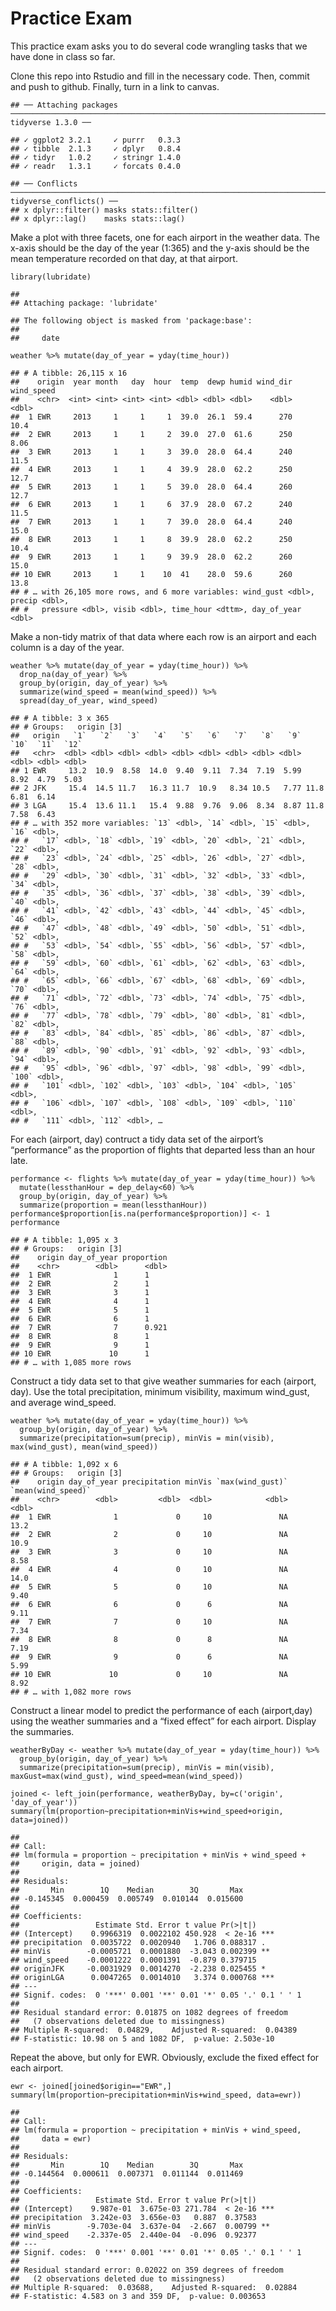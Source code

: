 Practice Exam
=============

This practice exam asks you to do several code wrangling tasks that we
have done in class so far.

Clone this repo into Rstudio and fill in the necessary code. Then,
commit and push to github. Finally, turn in a link to canvas.

    ## ── Attaching packages ────────────────────────────────────────────────────────────────────────────────────────────────────────────── tidyverse 1.3.0 ──

    ## ✓ ggplot2 3.2.1     ✓ purrr   0.3.3
    ## ✓ tibble  2.1.3     ✓ dplyr   0.8.4
    ## ✓ tidyr   1.0.2     ✓ stringr 1.4.0
    ## ✓ readr   1.3.1     ✓ forcats 0.4.0

    ## ── Conflicts ───────────────────────────────────────────────────────────────────────────────────────────────────────────────── tidyverse_conflicts() ──
    ## x dplyr::filter() masks stats::filter()
    ## x dplyr::lag()    masks stats::lag()

Make a plot with three facets, one for each airport in the weather data.
The x-axis should be the day of the year (1:365) and the y-axis should
be the mean temperature recorded on that day, at that airport.

    library(lubridate)

    ## 
    ## Attaching package: 'lubridate'

    ## The following object is masked from 'package:base':
    ## 
    ##     date

    weather %>% mutate(day_of_year = yday(time_hour))

    ## # A tibble: 26,115 x 16
    ##    origin  year month   day  hour  temp  dewp humid wind_dir wind_speed
    ##    <chr>  <int> <int> <int> <int> <dbl> <dbl> <dbl>    <dbl>      <dbl>
    ##  1 EWR     2013     1     1     1  39.0  26.1  59.4      270      10.4 
    ##  2 EWR     2013     1     1     2  39.0  27.0  61.6      250       8.06
    ##  3 EWR     2013     1     1     3  39.0  28.0  64.4      240      11.5 
    ##  4 EWR     2013     1     1     4  39.9  28.0  62.2      250      12.7 
    ##  5 EWR     2013     1     1     5  39.0  28.0  64.4      260      12.7 
    ##  6 EWR     2013     1     1     6  37.9  28.0  67.2      240      11.5 
    ##  7 EWR     2013     1     1     7  39.0  28.0  64.4      240      15.0 
    ##  8 EWR     2013     1     1     8  39.9  28.0  62.2      250      10.4 
    ##  9 EWR     2013     1     1     9  39.9  28.0  62.2      260      15.0 
    ## 10 EWR     2013     1     1    10  41    28.0  59.6      260      13.8 
    ## # … with 26,105 more rows, and 6 more variables: wind_gust <dbl>, precip <dbl>,
    ## #   pressure <dbl>, visib <dbl>, time_hour <dttm>, day_of_year <dbl>

Make a non-tidy matrix of that data where each row is an airport and
each column is a day of the year.

    weather %>% mutate(day_of_year = yday(time_hour)) %>% 
      drop_na(day_of_year) %>% 
      group_by(origin, day_of_year) %>% 
      summarize(wind_speed = mean(wind_speed)) %>% 
      spread(day_of_year, wind_speed)

    ## # A tibble: 3 x 365
    ## # Groups:   origin [3]
    ##   origin   `1`   `2`   `3`   `4`   `5`   `6`   `7`   `8`   `9`  `10`  `11`  `12`
    ##   <chr>  <dbl> <dbl> <dbl> <dbl> <dbl> <dbl> <dbl> <dbl> <dbl> <dbl> <dbl> <dbl>
    ## 1 EWR     13.2  10.9  8.58  14.0  9.40  9.11  7.34  7.19  5.99  8.92  4.79  5.03
    ## 2 JFK     15.4  14.5 11.7   16.3 11.7  10.9   8.34 10.5   7.77 11.8   6.81  6.14
    ## 3 LGA     15.4  13.6 11.1   15.4  9.88  9.76  9.06  8.34  8.87 11.8   7.58  6.43
    ## # … with 352 more variables: `13` <dbl>, `14` <dbl>, `15` <dbl>, `16` <dbl>,
    ## #   `17` <dbl>, `18` <dbl>, `19` <dbl>, `20` <dbl>, `21` <dbl>, `22` <dbl>,
    ## #   `23` <dbl>, `24` <dbl>, `25` <dbl>, `26` <dbl>, `27` <dbl>, `28` <dbl>,
    ## #   `29` <dbl>, `30` <dbl>, `31` <dbl>, `32` <dbl>, `33` <dbl>, `34` <dbl>,
    ## #   `35` <dbl>, `36` <dbl>, `37` <dbl>, `38` <dbl>, `39` <dbl>, `40` <dbl>,
    ## #   `41` <dbl>, `42` <dbl>, `43` <dbl>, `44` <dbl>, `45` <dbl>, `46` <dbl>,
    ## #   `47` <dbl>, `48` <dbl>, `49` <dbl>, `50` <dbl>, `51` <dbl>, `52` <dbl>,
    ## #   `53` <dbl>, `54` <dbl>, `55` <dbl>, `56` <dbl>, `57` <dbl>, `58` <dbl>,
    ## #   `59` <dbl>, `60` <dbl>, `61` <dbl>, `62` <dbl>, `63` <dbl>, `64` <dbl>,
    ## #   `65` <dbl>, `66` <dbl>, `67` <dbl>, `68` <dbl>, `69` <dbl>, `70` <dbl>,
    ## #   `71` <dbl>, `72` <dbl>, `73` <dbl>, `74` <dbl>, `75` <dbl>, `76` <dbl>,
    ## #   `77` <dbl>, `78` <dbl>, `79` <dbl>, `80` <dbl>, `81` <dbl>, `82` <dbl>,
    ## #   `83` <dbl>, `84` <dbl>, `85` <dbl>, `86` <dbl>, `87` <dbl>, `88` <dbl>,
    ## #   `89` <dbl>, `90` <dbl>, `91` <dbl>, `92` <dbl>, `93` <dbl>, `94` <dbl>,
    ## #   `95` <dbl>, `96` <dbl>, `97` <dbl>, `98` <dbl>, `99` <dbl>, `100` <dbl>,
    ## #   `101` <dbl>, `102` <dbl>, `103` <dbl>, `104` <dbl>, `105` <dbl>,
    ## #   `106` <dbl>, `107` <dbl>, `108` <dbl>, `109` <dbl>, `110` <dbl>,
    ## #   `111` <dbl>, `112` <dbl>, …

For each (airport, day) contruct a tidy data set of the airport’s
“performance” as the proportion of flights that departed less than an
hour late.

    performance <- flights %>% mutate(day_of_year = yday(time_hour)) %>% 
      mutate(lessthanHour = dep_delay<60) %>% 
      group_by(origin, day_of_year) %>% 
      summarize(proportion = mean(lessthanHour))
    performance$proportion[is.na(performance$proportion)] <- 1
    performance

    ## # A tibble: 1,095 x 3
    ## # Groups:   origin [3]
    ##    origin day_of_year proportion
    ##    <chr>        <dbl>      <dbl>
    ##  1 EWR              1      1    
    ##  2 EWR              2      1    
    ##  3 EWR              3      1    
    ##  4 EWR              4      1    
    ##  5 EWR              5      1    
    ##  6 EWR              6      1    
    ##  7 EWR              7      0.921
    ##  8 EWR              8      1    
    ##  9 EWR              9      1    
    ## 10 EWR             10      1    
    ## # … with 1,085 more rows

Construct a tidy data set to that give weather summaries for each
(airport, day). Use the total precipitation, minimum visibility, maximum
wind\_gust, and average wind\_speed.

    weather %>% mutate(day_of_year = yday(time_hour)) %>% 
      group_by(origin, day_of_year) %>% 
      summarize(precipitation=sum(precip), minVis = min(visib), max(wind_gust), mean(wind_speed))

    ## # A tibble: 1,092 x 6
    ## # Groups:   origin [3]
    ##    origin day_of_year precipitation minVis `max(wind_gust)` `mean(wind_speed)`
    ##    <chr>        <dbl>         <dbl>  <dbl>            <dbl>              <dbl>
    ##  1 EWR              1             0     10               NA              13.2 
    ##  2 EWR              2             0     10               NA              10.9 
    ##  3 EWR              3             0     10               NA               8.58
    ##  4 EWR              4             0     10               NA              14.0 
    ##  5 EWR              5             0     10               NA               9.40
    ##  6 EWR              6             0      6               NA               9.11
    ##  7 EWR              7             0     10               NA               7.34
    ##  8 EWR              8             0      8               NA               7.19
    ##  9 EWR              9             0      6               NA               5.99
    ## 10 EWR             10             0     10               NA               8.92
    ## # … with 1,082 more rows

Construct a linear model to predict the performance of each
(airport,day) using the weather summaries and a “fixed effect” for each
airport. Display the summaries.

    weatherByDay <- weather %>% mutate(day_of_year = yday(time_hour)) %>% 
      group_by(origin, day_of_year) %>% 
      summarize(precipitation=sum(precip), minVis = min(visib), maxGust=max(wind_gust), wind_speed=mean(wind_speed))

    joined <- left_join(performance, weatherByDay, by=c('origin', 'day_of_year'))
    summary(lm(proportion~precipitation+minVis+wind_speed+origin, data=joined))

    ## 
    ## Call:
    ## lm(formula = proportion ~ precipitation + minVis + wind_speed + 
    ##     origin, data = joined)
    ## 
    ## Residuals:
    ##       Min        1Q    Median        3Q       Max 
    ## -0.145345  0.000459  0.005749  0.010144  0.015600 
    ## 
    ## Coefficients:
    ##                 Estimate Std. Error t value Pr(>|t|)    
    ## (Intercept)    0.9966319  0.0022102 450.928  < 2e-16 ***
    ## precipitation  0.0035722  0.0020940   1.706 0.088317 .  
    ## minVis        -0.0005721  0.0001880  -3.043 0.002399 ** 
    ## wind_speed    -0.0001222  0.0001391  -0.879 0.379715    
    ## originJFK     -0.0031929  0.0014270  -2.238 0.025455 *  
    ## originLGA      0.0047265  0.0014010   3.374 0.000768 ***
    ## ---
    ## Signif. codes:  0 '***' 0.001 '**' 0.01 '*' 0.05 '.' 0.1 ' ' 1
    ## 
    ## Residual standard error: 0.01875 on 1082 degrees of freedom
    ##   (7 observations deleted due to missingness)
    ## Multiple R-squared:  0.04829,    Adjusted R-squared:  0.04389 
    ## F-statistic: 10.98 on 5 and 1082 DF,  p-value: 2.503e-10

Repeat the above, but only for EWR. Obviously, exclude the fixed effect
for each airport.

    ewr <- joined[joined$origin=="EWR",]
    summary(lm(proportion~precipitation+minVis+wind_speed, data=ewr))

    ## 
    ## Call:
    ## lm(formula = proportion ~ precipitation + minVis + wind_speed, 
    ##     data = ewr)
    ## 
    ## Residuals:
    ##       Min        1Q    Median        3Q       Max 
    ## -0.144564  0.000611  0.007371  0.011144  0.011469 
    ## 
    ## Coefficients:
    ##                 Estimate Std. Error t value Pr(>|t|)    
    ## (Intercept)    9.987e-01  3.675e-03 271.784  < 2e-16 ***
    ## precipitation  3.242e-03  3.656e-03   0.887  0.37583    
    ## minVis        -9.703e-04  3.637e-04  -2.667  0.00799 ** 
    ## wind_speed    -2.337e-05  2.440e-04  -0.096  0.92377    
    ## ---
    ## Signif. codes:  0 '***' 0.001 '**' 0.01 '*' 0.05 '.' 0.1 ' ' 1
    ## 
    ## Residual standard error: 0.02022 on 359 degrees of freedom
    ##   (2 observations deleted due to missingness)
    ## Multiple R-squared:  0.03688,    Adjusted R-squared:  0.02884 
    ## F-statistic: 4.583 on 3 and 359 DF,  p-value: 0.003653
